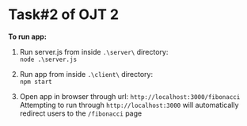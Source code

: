 # Task#2 of OJT 2

**To run app:**
1. Run server.js from inside `.\server\` directory:  
`node .\server.js`

2. Run app from inside `.\client\` directory:  
`npm start`

3. Open app in browser through url: `http://localhost:3000/fibonacci`  
Attempting to run through `http://localhost:3000` will automatically redirect users to the `/fibonacci` page
